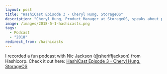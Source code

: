 ```yaml
---
layout: post
title: "HashiCast Episode 3 - Cheryl Hung, StorageOS"
description: "Cheryl Hung, Product Manager at StorageOS, speaks about persistent storage with Kubernetes on HashiCast"
image: /images/2018-5-1-hashicasts.png
tags:
  - Podcast
  - "2018"
redirect_from: /hashicasts
---
```


I recorded a fun podcast with Nic Jackson (@sheriffjackson) from Hashicorp. Check it out here: [HashiCast Episode 3 - Cheryl Hung, StorageOS](https://www.hashicorp.com/resources/hashicast-episode-3-cheryl-hung-storageos)
